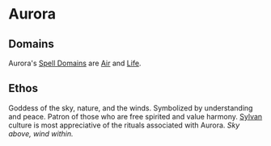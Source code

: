# Aurora

## Domains

Aurora's [Spell Domains](../../../Magic/Spells/Spell%20Domains/{Spell%20Domains}.md) are [Air](../../../Magic/Spells/Spell%20Domains/Air.md) and [Life](../../../Magic/Spells/Spell%20Domains/Life.md).

## Ethos

Goddess of the sky, nature, and the winds. Symbolized by understanding and peace. Patron of those who are free spirited and value harmony. [Sylvan](../../../Player%20Characters/Ancenstries/The%20People%20of%20Mithrinia/Elves.md#Forest%20Elf%20(Sylvan)) culture is most appreciative of the rituals associated with Aurora. *Sky above, wind within.*
